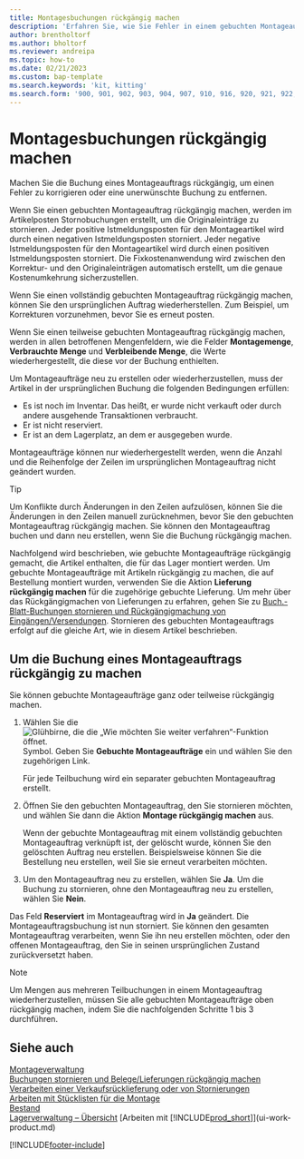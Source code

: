 ```yaml
---
title: Montagesbuchungen rückgängig machen
description: 'Erfahren Sie, wie Sie Fehler in einem gebuchten Montageauftrag korrigieren.'
author: brentholtorf
ms.author: bholtorf
ms.reviewer: andreipa
ms.topic: how-to
ms.date: 02/21/2023
ms.custom: bap-template
ms.search.keywords: 'kit, kitting'
ms.search.form: '900, 901, 902, 903, 904, 907, 910, 916, 920, 921, 922, 923, 940, 941, 942, 930, 931, 932, 914, 915, 905'
---
```

# Montagesbuchungen rückgängig machen

Machen Sie die Buchung eines Montageauftrags rückgängig, um einen Fehler zu korrigieren oder eine unerwünschte Buchung zu entfernen.

Wenn Sie einen gebuchten Montageauftrag rückgängig machen, werden im Artikelposten Stornobuchungen erstellt, um die Originaleinträge zu stornieren. Jeder positive Istmeldungsposten für den Montageartikel wird durch einen negativen Istmeldungsposten storniert. Jeder negative Istmeldungsposten für den Montageartikel wird durch einen positiven Istmeldungsposten storniert. Die Fixkostenanwendung wird zwischen den Korrektur- und den Originaleinträgen automatisch erstellt, um die genaue Kostenumkehrung sicherzustellen.  

Wenn Sie einen vollständig gebuchten Montageauftrag rückgängig machen, können Sie den ursprünglichen Auftrag wiederherstellen. Zum Beispiel, um Korrekturen vorzunehmen, bevor Sie es erneut posten.  

Wenn Sie einen teilweise gebuchten Montageauftrag rückgängig machen, werden in allen betroffenen Mengenfeldern, wie die Felder **Montagemenge**, **Verbrauchte Menge** und **Verbleibende Menge**, die Werte wiederhergestellt, die diese vor der Buchung enthielten.  

Um Montageaufträge neu zu erstellen oder wiederherzustellen, muss der Artikel in der ursprünglichen Buchung die folgenden Bedingungen erfüllen:  

* Es ist noch im Inventar. Das heißt, er wurde nicht verkauft oder durch andere ausgehende Transaktionen verbraucht.  
* Er ist nicht reserviert.  
* Er ist an dem Lagerplatz, an dem er ausgegeben wurde.  

Montageaufträge können nur wiederhergestellt werden, wenn die Anzahl und die Reihenfolge der Zeilen im ursprünglichen Montageauftrag nicht geändert wurden.  

> [!TIP]  
> Um Konflikte durch Änderungen in den Zeilen aufzulösen, können Sie die Änderungen in den Zeilen manuell zurücknehmen, bevor Sie den gebuchten Montageauftrag rückgängig machen. Sie können den Montageauftrag buchen und dann neu erstellen, wenn Sie die Buchung rückgängig machen.  

Nachfolgend wird beschrieben, wie gebuchte Montageaufträge rückgängig gemacht, die Artikel enthalten, die für das Lager montiert werden. Um gebuchte Montageaufträge mit Artikeln rückgängig zu machen, die auf Bestellung montiert wurden, verwenden Sie die Aktion **Lieferung rückgängig machen** für die zugehörige gebuchte Lieferung. Um mehr über das Rückgängigmachen von Lieferungen zu erfahren, gehen Sie zu [Buch.-Blatt-Buchungen stornieren und Rückgängigmachung von Eingängen/Versendungen](finance-how-reverse-journal-posting.md). Stornieren des gebuchten Montageauftrags erfolgt auf die gleiche Art, wie in diesem Artikel beschrieben.  

## Um die Buchung eines Montageauftrags rückgängig zu machen

Sie können gebuchte Montageaufträge ganz oder teilweise rückgängig machen.

1. Wählen Sie die ![Glühbirne, die die „Wie möchten Sie weiter verfahren“-Funktion öffnet.](media/ui-search/search_small.png "Wie möchten Sie weiter verfahren?") Symbol. Geben Sie **Gebuchte Montageaufträge** ein und wählen Sie den zugehörigen Link.  

   Für jede Teilbuchung wird ein separater gebuchten Montageauftrag erstellt.  
2. Öffnen Sie den gebuchten Montageauftrag, den Sie stornieren möchten, und wählen Sie dann die Aktion **Montage rückgängig machen** aus.  

    Wenn der gebuchte Montageauftrag mit einem vollständig gebuchten Montageauftrag verknüpft ist, der gelöscht wurde, können Sie den gelöschten Auftrag neu erstellen. Beispielsweise können Sie die Bestellung neu erstellen, weil Sie sie erneut verarbeiten möchten.  
3. Um den Montageauftrag neu zu erstellen, wählen Sie **Ja**. Um die Buchung zu stornieren, ohne den Montageauftrag neu zu erstellen, wählen Sie **Nein**.  

Das Feld **Reserviert** im Montageauftrag wird in **Ja** geändert. Die Montageauftragsbuchung ist nun storniert. Sie können den gesamten Montageauftrag verarbeiten, wenn Sie ihn neu erstellen möchten, oder den offenen Montageauftrag, den Sie in seinen ursprünglichen Zustand zurückversetzt haben.  

> [!NOTE]  
> Um Mengen aus mehreren Teilbuchungen in einem Montageauftrag wiederherzustellen, müssen Sie alle gebuchten Montageaufträge oben rückgängig machen, indem Sie die nachfolgenden Schritte 1 bis 3 durchführen.  

## Siehe auch

[Montageverwaltung](assembly-assemble-items.md)  
[Buchungen stornieren und Belege/Lieferungen rückgängig machen](finance-how-reverse-journal-posting.md)  
[Verarbeiten einer Verkaufsrücklieferung oder von Stornierungen](sales-how-process-sales-returns-cancellations.md)  
[Arbeiten mit Stücklisten für die Montage](assembly-how-work-assembly-boms.md)  
[Bestand](inventory-manage-inventory.md)  
[Lagerverwaltung – Übersicht](design-details-warehouse-management.md)
[Arbeiten mit [!INCLUDE[prod_short](includes/prod_short.md)]](ui-work-product.md)


[!INCLUDE[footer-include](includes/footer-banner.md)]
